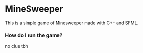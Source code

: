 # MineSweeper
This is a simple game of Minesweeper made with C++ and SFML.

### How do I run the game?
no clue tbh